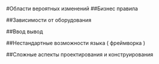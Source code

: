 #Области вероятных изменений
##Бизнес правила

##Зависимости от оборудования

##Ввод вывод

##Нестандартные возможности языка ( фреймворка )

##Сложные аспекты проектирования и конструирования
